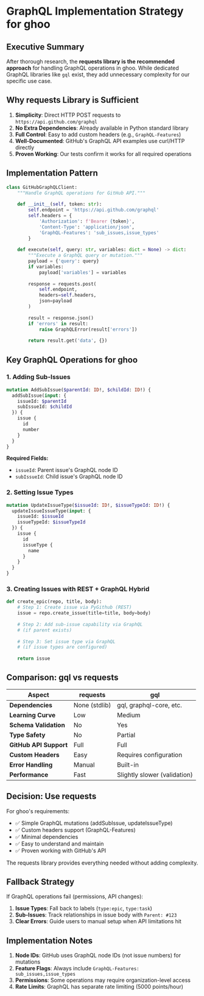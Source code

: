 # GraphQL Implementation Strategy for ghoo

## Executive Summary

After thorough research, the **requests library is the recommended approach** for handling GraphQL operations in ghoo. While dedicated GraphQL libraries like `gql` exist, they add unnecessary complexity for our specific use case.

## Why requests Library is Sufficient

1. **Simplicity**: Direct HTTP POST requests to `https://api.github.com/graphql`
2. **No Extra Dependencies**: Already available in Python standard library
3. **Full Control**: Easy to add custom headers (e.g., `GraphQL-Features`)
4. **Well-Documented**: GitHub's GraphQL API examples use curl/HTTP directly
5. **Proven Working**: Our tests confirm it works for all required operations

## Implementation Pattern

```python
class GitHubGraphQLClient:
    """Handle GraphQL operations for GitHub API."""
    
    def __init__(self, token: str):
        self.endpoint = 'https://api.github.com/graphql'
        self.headers = {
            'Authorization': f'Bearer {token}',
            'Content-Type': 'application/json',
            'GraphQL-Features': 'sub_issues,issue_types'
        }
    
    def execute(self, query: str, variables: dict = None) -> dict:
        """Execute a GraphQL query or mutation."""
        payload = {'query': query}
        if variables:
            payload['variables'] = variables
        
        response = requests.post(
            self.endpoint,
            headers=self.headers,
            json=payload
        )
        
        result = response.json()
        if 'errors' in result:
            raise GraphQLError(result['errors'])
        
        return result.get('data', {})
```

## Key GraphQL Operations for ghoo

### 1. Adding Sub-Issues
```graphql
mutation AddSubIssue($parentId: ID!, $childId: ID!) {
  addSubIssue(input: {
    issueId: $parentId
    subIssueId: $childId
  }) {
    issue {
      id
      number
    }
  }
}
```

**Required Fields:**
- `issueId`: Parent issue's GraphQL node ID
- `subIssueId`: Child issue's GraphQL node ID

### 2. Setting Issue Types
```graphql
mutation UpdateIssueType($issueId: ID!, $issueTypeId: ID!) {
  updateIssueIssueType(input: {
    issueId: $issueId
    issueTypeId: $issueTypeId
  }) {
    issue {
      id
      issueType {
        name
      }
    }
  }
}
```

### 3. Creating Issues with REST + GraphQL Hybrid
```python
def create_epic(repo, title, body):
    # Step 1: Create issue via PyGithub (REST)
    issue = repo.create_issue(title=title, body=body)
    
    # Step 2: Add sub-issue capability via GraphQL
    # (if parent exists)
    
    # Step 3: Set issue type via GraphQL
    # (if issue types are configured)
    
    return issue
```

## Comparison: gql vs requests

| Aspect | requests | gql |
|--------|----------|-----|
| **Dependencies** | None (stdlib) | gql, graphql-core, etc. |
| **Learning Curve** | Low | Medium |
| **Schema Validation** | No | Yes |
| **Type Safety** | No | Partial |
| **GitHub API Support** | Full | Full |
| **Custom Headers** | Easy | Requires configuration |
| **Error Handling** | Manual | Built-in |
| **Performance** | Fast | Slightly slower (validation) |

## Decision: Use requests

For ghoo's requirements:
- ✅ Simple GraphQL mutations (addSubIssue, updateIssueType)
- ✅ Custom headers support (GraphQL-Features)
- ✅ Minimal dependencies
- ✅ Easy to understand and maintain
- ✅ Proven working with GitHub's API

The requests library provides everything needed without adding complexity.

## Fallback Strategy

If GraphQL operations fail (permissions, API changes):
1. **Issue Types**: Fall back to labels (`type:epic`, `type:task`)
2. **Sub-Issues**: Track relationships in issue body with `Parent: #123`
3. **Clear Errors**: Guide users to manual setup when API limitations hit

## Implementation Notes

1. **Node IDs**: GitHub uses GraphQL node IDs (not issue numbers) for mutations
2. **Feature Flags**: Always include `GraphQL-Features: sub_issues,issue_types`
3. **Permissions**: Some operations may require organization-level access
4. **Rate Limits**: GraphQL has separate rate limiting (5000 points/hour)